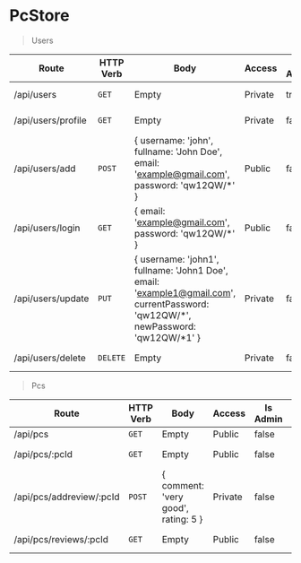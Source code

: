 # PcStore

> Users

| Route | HTTP Verb | Body | Access | Is Admin | Description |
| ----------------------- | ----------- | --------------------------------- | ------------------------------- | ----------- | ----------- |
| /api/users | `GET` | Empty  | Private | true | List All Users. |
| /api/users/profile | `GET` | Empty | Private | false | User Profile. |
| /api/users/add | `POST` | { username: 'john', fullname: 'John Doe', email: 'example@gmail.com', password: 'qw12QW/*' } | Public | false | Create New User. |
| /api/users/login | `GET` | { email: 'example@gmail.com', password: 'qw12QW/*' } | Public | false | Login User. |
| /api/users/update | `PUT` | { username: 'john1', fullname: 'John1 Doe', email: 'example1@gmail.com', currentPassword: 'qw12QW/*', newPassword: 'qw12QW/*1' } | Private | false | Update User Profile. |
| /api/users/delete | `DELETE` | Empty | Private | false | Delete User Profile |

> Pcs

| Route | HTTP Verb | Body | Access | Is Admin | Description |
| ----------------------- | ----------- | --------------------------------- | ------------------------------- | ----------- | ----------- |
| /api/pcs | `GET` | Empty  | Public | false | List All Pcs. |
| /api/pcs/:pcId | `GET` | Empty  | Public | false| Show Single Pc. |
| /api/pcs/addreview/:pcId | `POST` | { comment: 'very good', rating: 5 } | Private | false | Add a Review to the Pc |
| /api/pcs/reviews/:pcId | `GET` | Empty | Public | false | Show Reviews |

